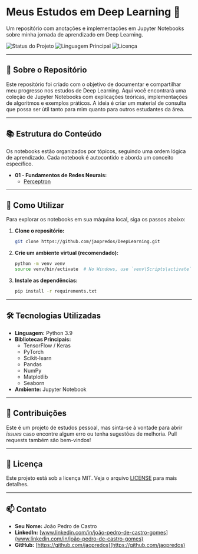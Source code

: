 # Meus Estudos em Deep Learning 🚀

Um repositório com anotações e implementações em Jupyter Notebooks sobre minha jornada de aprendizado em Deep Learning.

![Status do Projeto](https://img.shields.io/badge/status-em%20andamento-green)
![Linguagem Principal](https://img.shields.io/badge/python-3.9-blue)
![Licença](https://img.shields.io/badge/license-MIT-lightgrey)

---

## 📖 Sobre o Repositório

Este repositório foi criado com o objetivo de documentar e compartilhar meu progresso nos estudos de Deep Learning. Aqui você encontrará uma coleção de Jupyter Notebooks com explicações teóricas, implementações de algoritmos e exemplos práticos. A ideia é criar um material de consulta que possa ser útil tanto para mim quanto para outros estudantes da área.

---

## 📚 Estrutura do Conteúdo

Os notebooks estão organizados por tópicos, seguindo uma ordem lógica de aprendizado. Cada notebook é autocontido e aborda um conceito específico.

* **01 - Fundamentos de Redes Neurais:**
    * [Perceptron](https://github.com/jaopredos/DeepLearning/blob/main/Perceptron/perceptron.ipynb)
    
---

## 🚀 Como Utilizar

Para explorar os notebooks em sua máquina local, siga os passos abaixo:

1.  **Clone o repositório:**
    ```bash
    git clone https://github.com/jaopredos/DeepLearning.git
    ```

2.  **Crie um ambiente virtual (recomendado):**
    ```bash
    python -m venv venv
    source venv/bin/activate  # No Windows, use `venv\Scripts\activate`
    ```

3.  **Instale as dependências:**
    ```bash
    pip install -r requirements.txt
    ```

---

## 🛠️ Tecnologias Utilizadas

* **Linguagem:** Python 3.9
* **Bibliotecas Principais:**
    * TensorFlow / Keras
    * PyTorch
    * Scikit-learn
    * Pandas
    * NumPy
    * Matplotlib
    * Seaborn
* **Ambiente:** Jupyter Notebook

---

## 🤝 Contribuições

Este é um projeto de estudos pessoal, mas sinta-se à vontade para abrir *issues* caso encontre algum erro ou tenha sugestões de melhoria. Pull requests também são bem-vindos!

---

## 📝 Licença

Este projeto está sob a licença MIT. Veja o arquivo [LICENSE](LICENSE) para mais detalhes.

---

## 📫 Contato

* **Seu Nome:** João Pedro de Castro
* **LinkedIn:** [www.linkedin.com/in/joão-pedro-de-castro-gomes](www.linkedin.com/in/joão-pedro-de-castro-gomes)
* **GitHub:** [https://github.com/jaopredos](https://github.com/jaopredos)